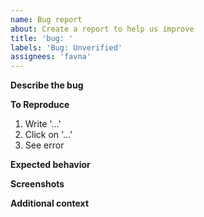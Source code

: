 ```yaml
---
name: Bug report
about: Create a report to help us improve
title: 'bug: '
labels: 'Bug: Unverified'
assignees: 'favna'
---
```


**Describe the bug**

<!-- A clear and concise description of what the bug is. -->

**To Reproduce**

<!-- Steps to reproduce the behavior: -->

1. Write '...'
2. Click on '...'
3. See error

**Expected behavior**

<!-- A clear and concise description of what you expected to happen. -->

**Screenshots**

<!-- If applicable, add screenshots to help explain your problem. -->

**Additional context**

<!-- Add any other context about the problem here. -->
